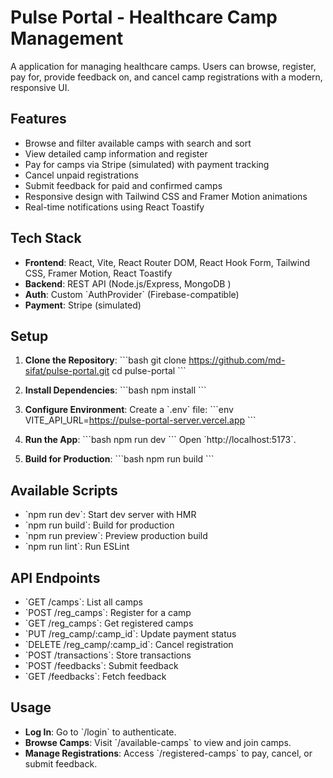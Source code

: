 # Pulse Portal - Healthcare Camp Management

A  application for managing healthcare camps. Users can browse, register, pay for, provide feedback on, and cancel camp registrations with a modern, responsive UI.

## Features

- Browse and filter available camps with search and sort
- View detailed camp information and register
- Pay for camps via Stripe (simulated) with payment tracking
- Cancel unpaid registrations
- Submit feedback for paid and confirmed camps
- Responsive design with Tailwind CSS and Framer Motion animations
- Real-time notifications using React Toastify

## Tech Stack

- **Frontend**: React, Vite, React Router DOM, React Hook Form, Tailwind CSS, Framer Motion, React Toastify
- **Backend**: REST API (Node.js/Express, MongoDB )
- **Auth**: Custom \`AuthProvider\` (Firebase-compatible)
- **Payment**: Stripe (simulated)

## Setup

1. **Clone the Repository**:
   \`\`\`bash
   git clone https://github.com/md-sifat/pulse-portal.git
   cd pulse-portal
   \`\`\`

2. **Install Dependencies**:
   \`\`\`bash
   npm install
   \`\`\`

3. **Configure Environment**:
   Create a \`.env\` file:
   \`\`\`env
   VITE_API_URL=https://pulse-portal-server.vercel.app
   \`\`\`

4. **Run the App**:
   \`\`\`bash
   npm run dev
   \`\`\`
   Open \`http://localhost:5173\`.

5. **Build for Production**:
   \`\`\`bash
   npm run build
   \`\`\`

## Available Scripts

- \`npm run dev\`: Start dev server with HMR
- \`npm run build\`: Build for production
- \`npm run preview\`: Preview production build
- \`npm run lint\`: Run ESLint

## API Endpoints

- \`GET /camps\`: List all camps
- \`POST /reg_camps\`: Register for a camp
- \`GET /reg_camps\`: Get registered camps
- \`PUT /reg_camp/:camp_id\`: Update payment status
- \`DELETE /reg_camp/:camp_id\`: Cancel registration
- \`POST /transactions\`: Store transactions
- \`POST /feedbacks\`: Submit feedback
- \`GET /feedbacks\`: Fetch feedback

## Usage

- **Log In**: Go to \`/login\` to authenticate.
- **Browse Camps**: Visit \`/available-camps\` to view and join camps.
- **Manage Registrations**: Access \`/registered-camps\` to pay, cancel, or submit feedback.

